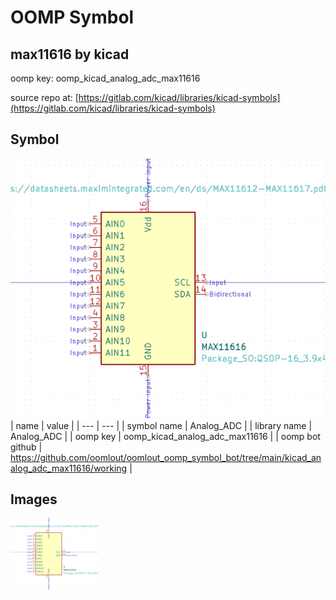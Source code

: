 # OOMP Symbol  
## max11616  by kicad  
  
oomp key: oomp_kicad_analog_adc_max11616  
  
source repo at: [https://gitlab.com/kicad/libraries/kicad-symbols](https://gitlab.com/kicad/libraries/kicad-symbols)  
## Symbol  
  
[![working.png](working_600.png)](working.png)  
| name | value | 
| --- | --- | 
| symbol name | Analog_ADC | 
| library name | Analog_ADC | 
| oomp key | oomp_kicad_analog_adc_max11616 | 
| oomp bot github | https://github.com/oomlout/oomlout_oomp_symbol_bot/tree/main/kicad_analog_adc_max11616/working | 
## Images  
  
[![working.png](working_140.png)](working.png)  
